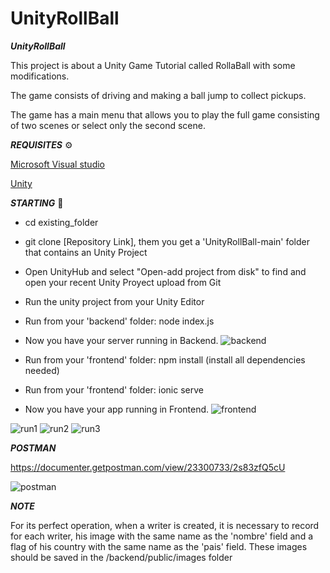 # UnityRollBall

***UnityRollBall***

This project is about a Unity Game Tutorial called RollaBall with some modifications. 


The game consists of driving and making a ball jump to collect pickups.


The game has a main menu that allows you to play the full game consisting of two scenes or select only the second scene.


***REQUISITES*** ⚙️

[Microsoft Visual studio](https://visualstudio.microsoft.com/es/)


[Unity](https://unity.com/es)



***STARTING*** 🚀

- cd existing_folder

- git clone [Repository Link], them you get a 'UnityRollBall-main' folder that contains an Unity Project

- Open UnityHub and select "Open-add project from disk" to find and open your recent Unity Proyect upload from Git

- Run the unity project from your Unity Editor

- Run from your 'backend' folder: node index.js

- Now you have your server running in Backend.
![backend](https://user-images.githubusercontent.com/57419892/194329213-6c09ca48-3907-41c4-9602-55bdf929cad8.JPG)

- Run from your 'frontend' folder: npm install (install all dependencies needed)

- Run from your 'frontend' folder: ionic serve

- Now you have your app running in Frontend.
![frontend](https://user-images.githubusercontent.com/57419892/194329276-48188e07-7de4-486d-b0f7-ae98b86fc504.JPG)

![run1](https://user-images.githubusercontent.com/57419892/194329319-faa236a7-a4b2-401b-8219-431dfc034ee9.JPG)
![run2](https://user-images.githubusercontent.com/57419892/194329341-985af905-f8d0-45fd-a32e-c853a6a1e22b.JPG)
![run3](https://user-images.githubusercontent.com/57419892/194329356-b4e797e3-450e-4f97-84d4-ba4728eca806.JPG)


***POSTMAN***

https://documenter.getpostman.com/view/23300733/2s83zfQ5cU

![postman](https://user-images.githubusercontent.com/57419892/194326294-13c16440-3d8b-4e0d-b41f-b4a1ee948cc4.JPG)


***NOTE***

For its perfect operation, when a writer is created, it is necessary to record for each writer, his image with the same name as the 'nombre' field and a flag of his country with the same name as the 'pais' field. These images should be saved in the /backend/public/images folder

